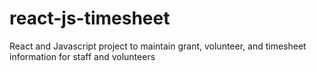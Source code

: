 # react-js-timesheet
React and Javascript project to maintain grant, volunteer, and timesheet information for staff and volunteers

